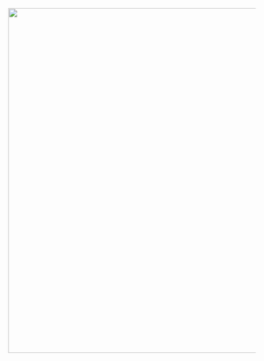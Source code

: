 <img src="https://github.com/MahmoudSafan/games/blob/master/CORONA-ATTACK/video/covid19.gif" width ="700" height= "700">
